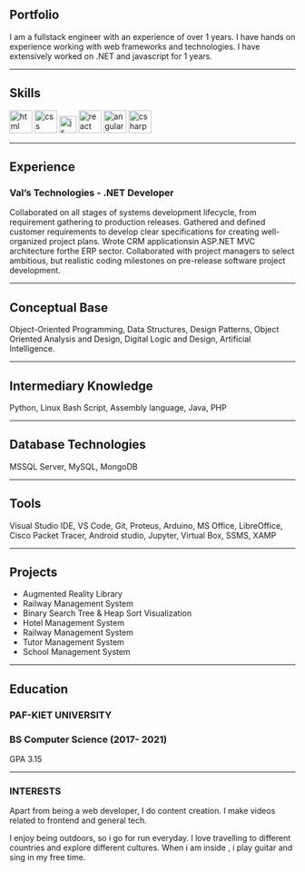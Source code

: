 ## Portfolio

I am a fullstack engineer with an experience of over 1 years. I have hands on experience working with web frameworks and technologies. I have extensively worked on .NET and javascript for 1 years.

---

## Skills

<p align='left'>
  <img src="https://upload.wikimedia.org/wikipedia/commons/thumb/6/61/HTML5_logo_and_wordmark.svg/2048px-HTML5_logo_and_wordmark.svg.png" alt="html" width="40" height="40">
  <img src='https://upload.wikimedia.org/wikipedia/commons/thumb/d/d5/CSS3_logo_and_wordmark.svg/1200px-CSS3_logo_and_wordmark.svg.png' alt="css" width="40" height="40">
  <img src='https://upload.wikimedia.org/wikipedia/commons/6/6a/JavaScript-logo.png' height='30' width='auto' alt="js">
   <img src="https://upload.wikimedia.org/wikipedia/commons/thumb/a/a7/React-icon.svg/1280px-React-icon.svg.png" alt="react" width="auto" height="40"/>
   <img src="https://angular.io/assets/images/logos/angular/angular.svg" alt="angular" width="40" height="40"/>
   <img src="https://ibb.co/Vgn1gVY" alt="csharp" width="40" height="40"/>
  
</p>

---

## Experience

### Val’s Technologies - .NET Developer

Collaborated on all stages of systems development lifecycle, from requirement gathering to production releases. Gathered and defined customer requirements to develop clear specifications for creating well-organized project plans. Wrote CRM applicationsin ASP.NET MVC architecture forthe ERP sector. Collaborated with project managers to select ambitious, but realistic coding milestones on pre-release software project development.

---

## Conceptual Base

Object-Oriented Programming, Data Structures, Design Patterns, Object Oriented Analysis and Design, Digital Logic and Design, Artificial Intelligence.

---

## Intermediary Knowledge

Python, Linux Bash Script, Assembly language, Java, PHP

---

## Database Technologies

MSSQL Server, MySQL, MongoDB

---

## Tools

Visual Studio IDE, VS Code, Git, Proteus, Arduino, MS Office, LibreOffice, Cisco Packet Tracer, Android studio, Jupyter, Virtual Box, SSMS, XAMP

---

## Projects

<ul>
  <li>Augmented Reality Library</li>
  <li>Railway Management System</li>
  <li>Binary Search Tree & Heap Sort Visualization</li>
  <li>Hotel Management System</li>
  <li>Railway Management System</li>
  <li>Tutor Management System </li>
  <li>School Management System </li>
</ul>  


---


## Education

### **PAF-KIET UNIVERSITY**
### BS Computer Science (2017- 2021)
GPA 3.15

---

### INTERESTS
Apart from being a web developer, I do content creation. I make videos related to frontend and general tech.

I enjoy being outdoors, so i go for run everyday. I love travelling to different countries and explore different cultures. When i am inside , i play guitar and sing in my free time.

